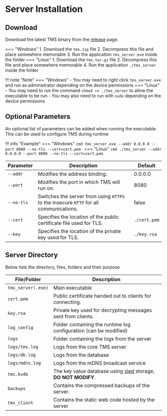# Server Installation

## Download
Download the latest TMS binary from the [release](https://github.com/CJBuchel/TMS/releases) page.

=== "Windows"
    1. Download the `tms.zip` file
    2. Decompress this file and place somewhere memorable
    3. Run the application `tms_server.exe` inside the folder
=== "Linux"
    1. Download the `tms.tar.gz` file
    2. Decompress this file and place somewhere memorable
    4. Run the application `./tms_server` inside the folder

!!! note "Note"
    === "Windows"
        - You may need to right click `tms_server.exe` and run as administrator depending on the device permissions
    === "Linux"
        - You may need to run the command `chmod +x ./tms_server` to allow the executable to be run
        - You may also need to run with `sudo` depending on the device permissions

## Optional Parameters
An optional list of parameters can be added when running the executable.
This can be used to configure TMS during runtime

!!! info "Example"
    === "Windows"
        ```cmd
        tms_server.exe --addr 0.0.0.0 --port 8080 --no-tls --cert=cert.pem
        ```
    === "Linux"
        ```cmd
        ./tms_server --addr 0.0.0.0 --port 8080 --no-tls --cert=cert.pem
        ```

| Parameter | Description | Default |
|-----------|-------------|---------|
| `--addr` | Modifies the address binding. | 0.0.0.0 |
| `--port` | Modifies the port in which TMS will run on. | 8080 |
| `--no-tls` | Switches the server from using `HTTPS` to the insecure `HTTP` for all communications. | false |
| `--cert` | Specifies the location of the public certificate file used for TLS. | `./cert.pem` |
| `--key` | Specifies the location of the private key used for TLS. | `./key.rsa` |

## Server Directory
Below lists the directory, files, folders and their purpose

| File/Folder | Description |
|-------------|-------------|
| `tms_server(.exe)` | Main executable |
| `cert.pem` | Public certificate handed out to clients for connecting. |
| `key.rsa` | Private key used for decrypting messages sent from clients. |
| `log_config` | Folder containing the runtime log configuration (can be modified) |
| `logs` | Folder containing the logs from the server |
| `logs/tms.log` | Logs from the core TMS server |
| `logs/db.log` | Logs from the database |
| `logs/mdns.log` | Logs from the mDNS broadcast service |
| `tms.kvdb` | The key value database using [sled](https://github.com/spacejam/sled) storage, <b>DO NOT MODIFY</b>. |
| `backups` | Contains the compressed backups of the server. |
| `tms_client` | Contains the static web code hosted by the server |